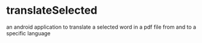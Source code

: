 # translateSelected
an android application to translate a selected word in a pdf file from and to a specific language
